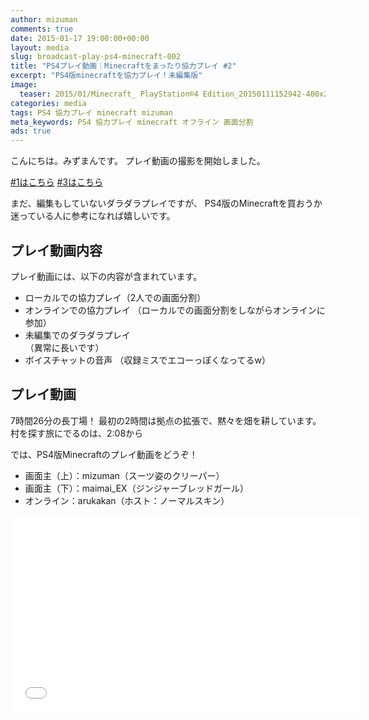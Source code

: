 ```yaml
---
author: mizuman
comments: true
date: 2015-01-17 19:00:00+00:00
layout: media
slug: broadcast-play-ps4-minecraft-002
title: "PS4プレイ動画｜Minecraftをまったり協力プレイ #2"
excerpt: "PS4版minecraftを協力プレイ！未編集版"
image:
  teaser: 2015/01/Minecraft_ PlayStation®4 Edition_20150111152942-400x250.png  #400x250.png
categories: media
tags: PS4 協力プレイ minecraft mizuman
meta_keywords: PS4 協力プレイ minecraft オフライン 画面分割
ads: true
---
```


こんにちは。みずまんです。
プレイ動画の撮影を開始しました。

[#1はこちら](2015/01/17/broadcast-play-ps4-minecraft-001/)
[#3はこちら](2015/01/17/broadcast-play-ps4-minecraft-003/)

まだ、編集もしていないダラダラプレイですが、
PS4版のMinecraftを買おうか迷っている人に参考になれば嬉しいです。

## プレイ動画内容

プレイ動画には、以下の内容が含まれています。

* ローカルでの協力プレイ（2人での画面分割）
* オンラインでの協力プレイ
  （ローカルでの画面分割をしながらオンラインに参加）
* 未編集でのダラダラプレイ  
  （異常に長いです）
* ボイスチャットの音声
  （収録ミスでエコーっぽくなってるw）

## プレイ動画

7時間26分の長丁場！
最初の2時間は拠点の拡張で、黙々を畑を耕しています。  
村を探す旅にでるのは、2:08から

では、PS4版Minecraftのプレイ動画をどうぞ！

* 画面主（上）：mizuman（スーツ姿のクリーパー）
* 画面主（下）：maimai_EX（ジンジャーブレッドガール）
* オンライン：arukakan（ホスト：ノーマルスキン）

<iframe width="560" height="315" src="//www.youtube.com/embed/ICRN1gM7eRk" frameborder="0" allowfullscreen></iframe>
